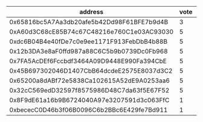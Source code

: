 address|vote|timestamp|signature
---|---|---|---
0x65816bc5A7Aa3db20afe5b42Dd98F61BFE7b9d4B|3|1616505772|0x23aced4622b064cba6a94febd3080c6cbf5b43840606ca8aa65a9e952da6b8200b11d759be073144aa012af62a31b4ba8e9742e44673dcd4804df81d994a9f231b
0xA60d3C68cE85B74c67C48216e760C1e03AC93030|5|1616507278|0xd1fb2906379ea7a97aba8051ad255457283d6ae5b2a42b7c4a5e5a4e3a62e5d660615dc43f4749fe14b37780612269f64fbd02a57653f941eddfcc09963695601c
0xdc6B04B4e40fDe7c0e9ee1171F913FebDbB4b88B|5|1616507347|0x2e27b69f1ee49e2e31ee365ecccb48add951af7b655b871b3705e785477d3a096c5c0e9b00c68f8658b2133afbff67cf402720cfd82731a122f76c511d4be9ac1b
0x12b3DA3e8aF0ffd987a88C6C5b9b0739Dc0Fb968|5|1616512592|0xa9d11b688a6d376fc007cdef975864c888d5610c306355a009b3d7a19f156ad1556d3715a545d0ae9324d33817bdeb8fd4b400ee94e8c427c8ef8d66c4642ff71c
0x7FA5AcDEf6Fccbdf3464A09D9448E990Fa394CbE|5|1616514092|0x7162d8d7e6318104f16f1faae8f3eb1a7ed7de656293d6e4491100a93bdce3d10085778b9f57e00beb33b3e36ed43168de6f3315cde008d0a02539299c3448f11b
0x45B697302046D1407CbB64dcdeE2575E8037d3C2|5|1616514176|0xeeaa62a54191b5297dc633a35f2194c4b3a9ece5e47ac6f0d1f473205ac3e94e1b6d15bb3423f686296fdc8e42b6102ffe6c7cd83ab36ac1bb0b64cf62b199c71b
0x65200a8dABf72e5838Ca102615A52dE9A0253aa6|5|1616540265|0x0b747495f00d10900bbea5a06b96a5ce8dd0e60abe1e31d0ea303f57726b2a8c1f3fcc5c11293458b7cfb6263372db8cd846b03d5e45490953a073b342dffac81c
0x32cC569edD32597f8575986D48C7da63f5E67F52|5|1616558789|0x3223d38e19db1373ccb584fc2e148420bba891f3f3351337990c0d6b1be47427778f7b2259ef06c4c61c89cc04b6a16871c4ac1cd062f1dac4b274d7e10827551b
0x8F9dE61a16b9B6724040A97e3207591d3c063FfC|1|1616580341|0xef57228aeedd0fd2259d5fccdbaa9b4557853feddfd8f84c7670dd491eadd4724d36b17e42867a5cca5697ec69235718a8d93917b384ed9f9a51d0696ed0ab3b1c
0xbececC0D46b3f06B0096C6b2BBc6E429fe7Bd911|1|1616584501|0xceb48b60a8cefccef9d8e019c509d7d4a5c0bc3ef1562b0d0b802354d7bd1c2f4cd39efec84af30a634be81e4059c86b88ad7227664469f9fdd6f10200849f591c